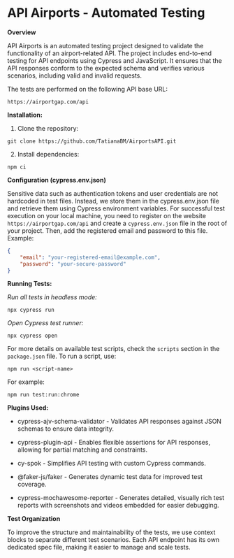 # API Airports - Automated Testing

**Overview**

API Airports is an automated testing project designed to validate the functionality of an airport-related API. The project includes end-to-end testing for API endpoints using Cypress and JavaScript. It ensures that the API responses conform to the expected schema and verifies various scenarios, including valid and invalid requests.

The tests are performed on the following API base URL:

`https://airportgap.com/api`

**Installation:**

1. Clone the repository:

`git clone https://github.com/TatianaBM/AirportsAPI.git`

2. Install dependencies: 

`npm ci`

**Configuration (cypress.env.json)**

Sensitive data such as authentication tokens and user credentials are not hardcoded in test files. Instead, we store them in the cypress.env.json file and retrieve them using Cypress environment variables.
For successful test execution on your local machine, you need to register on the website `https://airportgap.com/api` and create a `cypress.env.json` file in the root of your project. Then, add the registered email and password to this file. Example:

``` json
{
    "email": "your-registered-email@example.com",
    "password": "your-secure-password"
}
```

**Running Tests:**

*Run all tests in headless mode:*

`npx cypress run`

*Open Cypress test runner:*

`npx cypress open`

For more details on available test scripts, check the `scripts` section in the `package.json` file. To run a script, use:  

`npm run <script-name>`  

For example:  

`npm run test:run:chrome`

**Plugins Used:**

- cypress-ajv-schema-validator - Validates API responses against JSON schemas to ensure data integrity.

- cypress-plugin-api - Enables flexible assertions for API responses, allowing for partial matching and constraints.

- cy-spok - Simplifies API testing with custom Cypress commands.

- @faker-js/faker - Generates dynamic test data for improved test coverage.

- cypress-mochawesome-reporter - Generates detailed, visually rich test reports with screenshots and videos embedded for easier debugging.

**Test Organization**

To improve the structure and maintainability of the tests, we use context blocks to separate different test scenarios. Each API endpoint has its own dedicated spec file, making it easier to manage and scale tests.